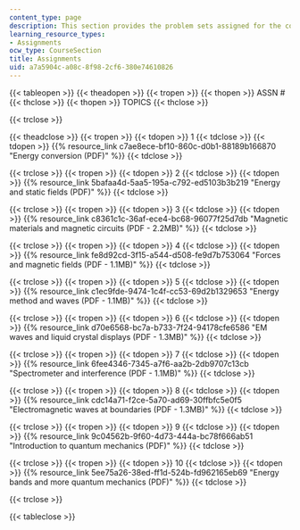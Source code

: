 ```yaml
---
content_type: page
description: This section provides the problem sets assigned for the course.
learning_resource_types:
- Assignments
ocw_type: CourseSection
title: Assignments
uid: a7a5904c-a08c-8f98-2cf6-380e74610826
---
```


{{< tableopen >}}
{{< theadopen >}}
{{< tropen >}}
{{< thopen >}}
ASSN #
{{< thclose >}}
{{< thopen >}}
TOPICS
{{< thclose >}}

{{< trclose >}}

{{< theadclose >}}
{{< tropen >}}
{{< tdopen >}}
1
{{< tdclose >}}
{{< tdopen >}}
{{% resource_link c7ae8ece-bf10-860c-d0b1-88189b166870 "Energy conversion (PDF)" %}}
{{< tdclose >}}

{{< trclose >}}
{{< tropen >}}
{{< tdopen >}}
2
{{< tdclose >}}
{{< tdopen >}}
{{% resource_link 5bafaa4d-5aa5-195a-c792-ed5103b3b219 "Energy and static fields (PDF)" %}}
{{< tdclose >}}

{{< trclose >}}
{{< tropen >}}
{{< tdopen >}}
3
{{< tdclose >}}
{{< tdopen >}}
{{% resource_link c8361c1c-36af-ece4-bc68-96077f25d7db "Magnetic materials and magnetic circuits (PDF - 2.2MB)" %}}
{{< tdclose >}}

{{< trclose >}}
{{< tropen >}}
{{< tdopen >}}
4
{{< tdclose >}}
{{< tdopen >}}
{{% resource_link fe8d92cd-3f15-a544-d508-fe9d7b753064 "Forces and magnetic fields (PDF - 1.1MB)" %}}
{{< tdclose >}}

{{< trclose >}}
{{< tropen >}}
{{< tdopen >}}
5
{{< tdclose >}}
{{< tdopen >}}
{{% resource_link c1ec9fde-9474-1c4f-cc53-69d2b1329653 "Energy method and waves (PDF - 1.1MB)" %}}
{{< tdclose >}}

{{< trclose >}}
{{< tropen >}}
{{< tdopen >}}
6
{{< tdclose >}}
{{< tdopen >}}
{{% resource_link d70e6568-bc7a-b733-7f24-94178cfe6586 "EM waves and liquid crystal displays (PDF - 1.3MB)" %}}
{{< tdclose >}}

{{< trclose >}}
{{< tropen >}}
{{< tdopen >}}
7
{{< tdclose >}}
{{< tdopen >}}
{{% resource_link 6fee4346-7345-a7f6-aa2b-2db9707c13cb "Spectrometer and interference (PDF - 1.1MB)" %}}
{{< tdclose >}}

{{< trclose >}}
{{< tropen >}}
{{< tdopen >}}
8
{{< tdclose >}}
{{< tdopen >}}
{{% resource_link cdc14a71-f2ce-5a70-ad69-30ffbfc5e0f5 "Electromagnetic waves at boundaries (PDF - 1.3MB)" %}}
{{< tdclose >}}

{{< trclose >}}
{{< tropen >}}
{{< tdopen >}}
9
{{< tdclose >}}
{{< tdopen >}}
{{% resource_link 9c04562b-9f60-4d73-444a-bc78f666ab51 "Introduction to quantum mechanics (PDF)" %}}
{{< tdclose >}}

{{< trclose >}}
{{< tropen >}}
{{< tdopen >}}
10
{{< tdclose >}}
{{< tdopen >}}
{{% resource_link 5ee75a26-38ed-ff1d-524b-fd962165eb69 "Energy bands and more quantum mechanics (PDF)" %}}
{{< tdclose >}}

{{< trclose >}}

{{< tableclose >}}